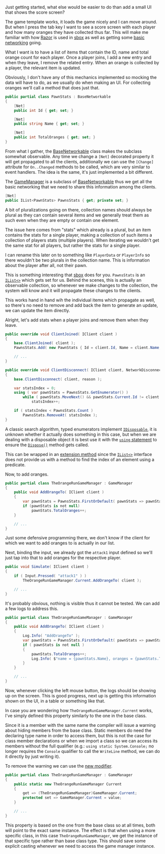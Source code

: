 Just getting started, what else would be easier to do than add a small UI that shows the score screen?

The game template works, it loads the game nicely and I can move around. But when I press the tab key
I want to see a score screen with each player and how many oranges they have collected thus far.
This will make me familiar with how [Razor](learn.microsoft.com/aspnet/core/mvc/views/razor) is used
in [sbox](https://sbox.facepunch.com) as well as getting some [basic networking](https://wiki.facepunch.com/sbox/Network_Basics)
going.

What I want is to have a list of items that contain the ID, name and total orange count for each player.
Once a player joins, I add a new entry and when they leave, I remove the related entry. When an orange
is collected by a player, the relevant item is updated.

Obviously, I don't have any of this mechanics implemented so mocking the data will have to do, as we
usually do when making an UI. For collecting oranges we'll call a method that does just that.

```csharp
public partial class PawnStats : BaseNetworkable
{
    [Net]
    public int Id { get; set; }

    [Net]
    public string Name { get; set; }

    [Net]
    public int TotalOranges { get; set; }
}
```

From what I gather, the [BaseNetworkable](https://asset.party/api/Sandbox.BaseNetworkable) class makes
the subclass somewhat observable. Any time we change a `[Net]` decorated property it will get
propagated to all the clients, additionally we can use the `[Change]` attribute for `On..Changed`
methods to be called, which are very similar to event handlers. The idea is the same, it's just
implemented a bit different.

The [GameManager](https://asset.party/api/Sandbox.GameManager) is a subclass of
[BaseNetworkable](https://asset.party/api/Sandbox.BaseNetworkable) thus we get all the basic networking
that we need to share this information among the clients.

```csharp
[Net]
public IList<PawnStats> PawnsStats { get; private set; }
```

A bit of pluralizations going on there, collection names should always be plural as they can contain
several items and we generally treat them as such even when they are empty or contain one element.

The issue here comes from "stats" which already is a plural, but an item contains the stats for a single
player, making a collection of such items a collection of players stats (multiple players). When iterating
we wouldn't get the same stat for all players, but rather the stats for a single player.

I can rename this later on to something like `PlayerData` or `PlayerInfo` so there wouldn't be two plurals
in the collection name. This is information about the player after all, not their pawn.

This is something interesting that [sbox](https://sbox.facepunch.com) does for you. `PawnsStats` is an
[`IList<>`](https://learn.microsoft.com/dotnet/api/system.collections.generic.ilist-1) which gets
set for us. Behind the scenes, this is actually an observable collection, so whenever we make changes
to the collection, the system will know and it will propagate these changes to the clients.

This works hand in hand wih the individual items which propagate as well, so there's no need to remove
and add back the item to generate an update, we can update the item directly.

Alright, let's add stats when a player joins and remove them when they leave.

```csharp
public override void ClientJoined( IClient client )
{
    base.ClientJoined( client );
    PawnsStats.Add( new PawnStats { Id = client.Id, Name = client.Name, TotalOranges = 0 } );

    // ...
}

public override void ClientDisconnect( IClient client, NetworkDisconnectionReason reason )
{
    base.ClientDisconnect( client, reason );

    var statsIndex = 0;
    using ( var pawnStats = PawnsStats.GetEnumerator() )
        while ( pawnStats.MoveNext() && pawnStats.Current.Id != client.Id )
            statsIndex++;

    if ( statsIndex < PawnsStats.Count )
        PawnsStats.RemoveAt( statsIndex );
}
```

A classic search algorithm, typed enumerators implement [`IDisposable`](learn.microsoft.com/dotnet/api/system.idisposable),
it is unknown whether it actually does something in this case, but when we are dealing with a disposable
object it is best use it with the [`using` statement](https://learn.microsoft.com/dotnet/csharp/language-reference/statements/using)
to ensure the [`Dispose()`](https://learn.microsoft.com/dotnet/api/system.idisposable.dispose) method gets called.

This can be wrapped in an [extension method](https://learn.microsoft.com/dotnet/csharp/programming-guide/classes-and-structs/extension-methods)
since the [`IList<>`](https://learn.microsoft.com/dotnet/api/system.collections.generic.ilist-1) interface does not provide
us with a method to find the index of an element using a predicate.

Now, to add oranges.

```csharp
public partial class TheOrangeRunGameManager : GameManager
{
    public void AddOrangeTo( IClient client )
    {
        var pawnStats = PawnsStats.FirstOrDefault( pawnStats => pawnStats.Id == client.Id );
        if (pawnStats is not null)
            pawnStats.TotalOranges++;
    }

    // ...
}
```

Just some defensive programming there, we don't know if the client for which we want to add oranges to is actually in our list.

Next, binding the input, we already got the `attack1` input defined so we'll just tap into that to add oranges for the respective player.

```csharp
public void Simulate( IClient client )
{
    if ( Input.Pressed( "attack1" ) )
        TheOrangeRunGameManager.Current.AddOrangeTo( client );

    // ...
}
```

It's probably obvious, nothing is visible thus it cannot be tested. We can add a few logs to address this.

```csharp
public partial class TheOrangeRunGameManager : GameManager
{
    public void AddOrangeTo( IClient client )
    {
        Log.Info( "AddOrangeTo" );
        var pawnStats = PawnsStats.FirstOrDefault( pawnStats => pawnStats.Id == client.Id );
        if ( pawnStats is not null )
        {
            pawnStats.TotalOranges++;
            Log.Info( $"name = {pawnStats.Name}, oranges = {pawnStats.TotalOranges}" );
        }
    }

    // ...
}
```

Now, whenever clicking the left mouse button, the logs should be showing up on the screen. This is good progress,
next up is getting this information shown on the UI, in a table or something like that.

In case you are wondering how `TheOrangeRunGameManager.Current` works, I've simply defined this property similarly
to the one in the base class.

Since it is a member with the same name the compiler will issue a warning about hiding members from the base class.
Static members do need the declaring type name in order to access them, but this is not the case for class member
declarations or when we import a class so we can access its members without the full qualifier (e.g.:
`using static System.Console;` no longer requires the `Console` qualifier to call the `WriteLine` method, we can do
it directly by just writing it).

To remove the warning we can use the [new modifier](https://learn.microsoft.com/dotnet/csharp/language-reference/keywords/new-modifier).

```csharp
public partial class TheOrangeRunGameManager : GameManager
{
    public static new TheOrangeRunGameManager Current
    {
        get => (TheOrangeRunGameManager)GameManager.Current;
        protected set => GameManager.Current = value;
    }

    // ...
}
```

This property is based on the one from the base class so at all times, both will point to the exact same instance.
The effect is that when using a more specific class, in this case `TheOrangeRunGameManager`, we get the instance
of that specific type rather than base class type. This should save some explicit casting whenever we need to
access the game manager instance.
